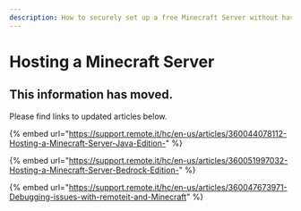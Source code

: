 ```yaml
---
description: How to securely set up a free Minecraft Server without having to port forward.
---
```


# Hosting a Minecraft Server

## This information has moved.

Please find links to updated articles below.

{% embed url="https://support.remote.it/hc/en-us/articles/360044078112-Hosting-a-Minecraft-Server-Java-Edition-" %}

{% embed url="https://support.remote.it/hc/en-us/articles/360051997032-Hosting-a-Minecraft-Server-Bedrock-Edition-" %}

{% embed url="https://support.remote.it/hc/en-us/articles/360047673971-Debugging-issues-with-remoteit-and-Minecraft" %}



